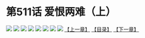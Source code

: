 # 第511话 爱恨两难（上）
![](https://mhpic.xiaomingtaiji.net/comic/D/斗破苍穹拆分版/511话/1.jpg-zymk.middle.webp)
![](https://mhpic.xiaomingtaiji.net/comic/D/斗破苍穹拆分版/511话/2.jpg-zymk.middle.webp)
![](https://mhpic.xiaomingtaiji.net/comic/D/斗破苍穹拆分版/511话/3.jpg-zymk.middle.webp)
![](https://mhpic.xiaomingtaiji.net/comic/D/斗破苍穹拆分版/511话/4.jpg-zymk.middle.webp)
![](https://mhpic.xiaomingtaiji.net/comic/D/斗破苍穹拆分版/511话/5.jpg-zymk.middle.webp)
![](https://mhpic.xiaomingtaiji.net/comic/D/斗破苍穹拆分版/511话/6.jpg-zymk.middle.webp)
![](https://mhpic.xiaomingtaiji.net/comic/D/斗破苍穹拆分版/511话/7.jpg-zymk.middle.webp)
![](https://mhpic.xiaomingtaiji.net/comic/D/斗破苍穹拆分版/511话/8.jpg-zymk.middle.webp)
[【上一章】](./510.md)
[【目录】](./README.md)
[【下一章】](./512.md)
